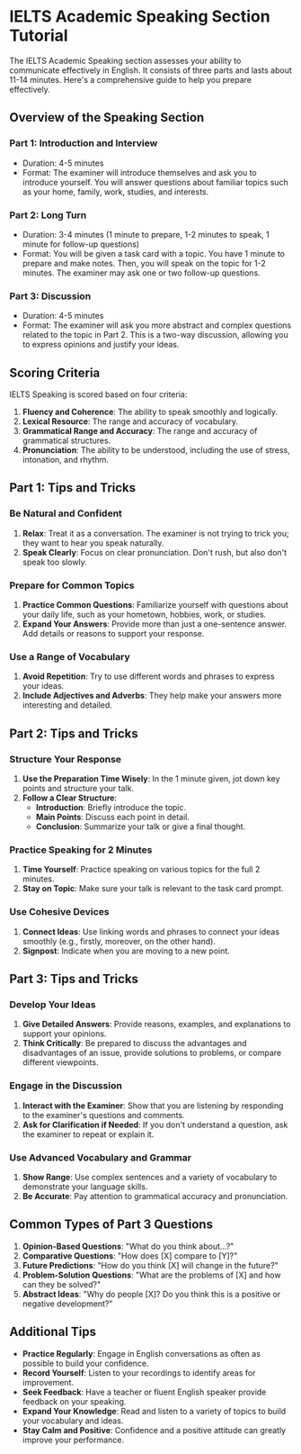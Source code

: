 IELTS Academic Speaking Section Tutorial
========================================

The IELTS Academic Speaking section assesses your ability to communicate effectively in English. It consists of three parts and lasts about 11-14 minutes. Here's a comprehensive guide to help you prepare effectively.

Overview of the Speaking Section
--------------------------------

### Part 1: Introduction and Interview

-   Duration: 4-5 minutes
-   Format: The examiner will introduce themselves and ask you to introduce yourself. You will answer questions about familiar topics such as your home, family, work, studies, and interests.

### Part 2: Long Turn

-   Duration: 3-4 minutes (1 minute to prepare, 1-2 minutes to speak, 1 minute for follow-up questions)
-   Format: You will be given a task card with a topic. You have 1 minute to prepare and make notes. Then, you will speak on the topic for 1-2 minutes. The examiner may ask one or two follow-up questions.

### Part 3: Discussion

-   Duration: 4-5 minutes
-   Format: The examiner will ask you more abstract and complex questions related to the topic in Part 2. This is a two-way discussion, allowing you to express opinions and justify your ideas.

Scoring Criteria
----------------

IELTS Speaking is scored based on four criteria:

1.  **Fluency and Coherence**: The ability to speak smoothly and logically.
2.  **Lexical Resource**: The range and accuracy of vocabulary.
3.  **Grammatical Range and Accuracy**: The range and accuracy of grammatical structures.
4.  **Pronunciation**: The ability to be understood, including the use of stress, intonation, and rhythm.

Part 1: Tips and Tricks
-----------------------

### Be Natural and Confident

1.  **Relax**: Treat it as a conversation. The examiner is not trying to trick you; they want to hear you speak naturally.
2.  **Speak Clearly**: Focus on clear pronunciation. Don't rush, but also don't speak too slowly.

### Prepare for Common Topics

1.  **Practice Common Questions**: Familiarize yourself with questions about your daily life, such as your hometown, hobbies, work, or studies.
2.  **Expand Your Answers**: Provide more than just a one-sentence answer. Add details or reasons to support your response.

### Use a Range of Vocabulary

1.  **Avoid Repetition**: Try to use different words and phrases to express your ideas.
2.  **Include Adjectives and Adverbs**: They help make your answers more interesting and detailed.

Part 2: Tips and Tricks
-----------------------

### Structure Your Response

1.  **Use the Preparation Time Wisely**: In the 1 minute given, jot down key points and structure your talk.
2.  **Follow a Clear Structure**:
    -   **Introduction**: Briefly introduce the topic.
    -   **Main Points**: Discuss each point in detail.
    -   **Conclusion**: Summarize your talk or give a final thought.

### Practice Speaking for 2 Minutes

1.  **Time Yourself**: Practice speaking on various topics for the full 2 minutes.
2.  **Stay on Topic**: Make sure your talk is relevant to the task card prompt.

### Use Cohesive Devices

1.  **Connect Ideas**: Use linking words and phrases to connect your ideas smoothly (e.g., firstly, moreover, on the other hand).
2.  **Signpost**: Indicate when you are moving to a new point.

Part 3: Tips and Tricks
-----------------------

### Develop Your Ideas

1.  **Give Detailed Answers**: Provide reasons, examples, and explanations to support your opinions.
2.  **Think Critically**: Be prepared to discuss the advantages and disadvantages of an issue, provide solutions to problems, or compare different viewpoints.

### Engage in the Discussion

1.  **Interact with the Examiner**: Show that you are listening by responding to the examiner's questions and comments.
2.  **Ask for Clarification if Needed**: If you don't understand a question, ask the examiner to repeat or explain it.

### Use Advanced Vocabulary and Grammar

1.  **Show Range**: Use complex sentences and a variety of vocabulary to demonstrate your language skills.
2.  **Be Accurate**: Pay attention to grammatical accuracy and pronunciation.

Common Types of Part 3 Questions
--------------------------------

1.  **Opinion-Based Questions**: "What do you think about...?"
2.  **Comparative Questions**: "How does [X] compare to [Y]?"
3.  **Future Predictions**: "How do you think [X] will change in the future?"
4.  **Problem-Solution Questions**: "What are the problems of [X] and how can they be solved?"
5.  **Abstract Ideas**: "Why do people [X]? Do you think this is a positive or negative development?"

Additional Tips
---------------

-   **Practice Regularly**: Engage in English conversations as often as possible to build your confidence.
-   **Record Yourself**: Listen to your recordings to identify areas for improvement.
-   **Seek Feedback**: Have a teacher or fluent English speaker provide feedback on your speaking.
-   **Expand Your Knowledge**: Read and listen to a variety of topics to build your vocabulary and ideas.
-   **Stay Calm and Positive**: Confidence and a positive attitude can greatly improve your performance.
